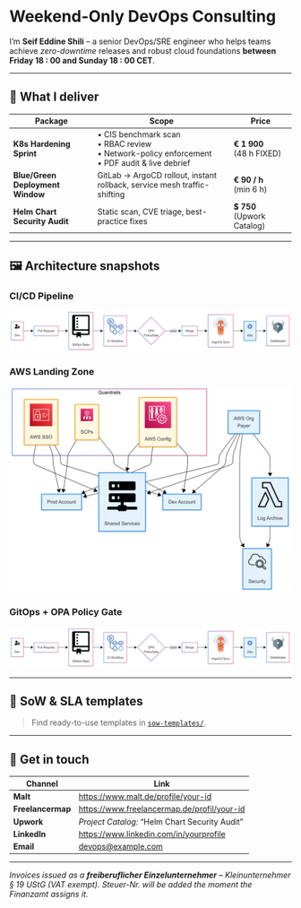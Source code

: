 # Weekend-Only DevOps Consulting

I’m **Seif Eddine Shili** – a senior DevOps/SRE engineer who helps teams achieve
*zero-downtime* releases and robust cloud foundations **between Friday 18 : 00
and Sunday 18 : 00 CET**.

---

## 🔧 What I deliver

| Package | Scope | Price |
|---------|-------|-------|
| **K8s Hardening Sprint** | • CIS benchmark scan<br>• RBAC review<br>• Network-policy enforcement<br>• PDF audit & live debrief | **€ 1 900**<br>(48 h FIXED) |
| **Blue/Green Deployment Window** | GitLab → ArgoCD rollout, instant rollback, service mesh traffic-shifting | **€ 90 / h**<br>(min 6 h) |
| **Helm Chart Security Audit** | Static scan, CVE triage, best-practice fixes | **$ 750** (Upwork Catalog) |

---

## 🖼️ Architecture snapshots

### CI/CD Pipeline

![CI/CD pipeline with GitLab CI, Argo CD and Kubernetes](diagrams/opa.png)

### AWS Landing Zone

![AWS multi-account landing zone with guardrails](diagrams/aws.png)

### GitOps + OPA Policy Gate

![End-to-end GitOps flow with OPA Gatekeeper](diagrams/opa.png)

---

## 📄 SoW & SLA templates

> Find ready-to-use templates in [`sow-templates/`](sow-templates/).

---

## 🤝 Get in touch

| Channel | Link |
|---------|------|
| **Malt** | <https://www.malt.de/profile/your-id> |
| **Freelancermap** | <https://www.freelancermap.de/profil/your-id> |
| **Upwork** | *Project Catalog:* “Helm Chart Security Audit” |
| **LinkedIn** | <https://www.linkedin.com/in/yourprofile> |
| **Email** | devops@example.com |

---

*Invoices issued as a **freiberuflicher Einzelunternehmer** – Kleinunternehmer
§ 19 UStG (VAT exempt). Steuer-Nr. will be added the moment the Finanzamt
assigns it.*
